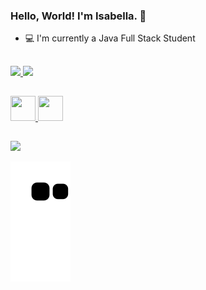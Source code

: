### Hello, World! I'm Isabella. 👋
- 💻 I'm currently a Java Full Stack Student
##

<div>
<a href="https://github.com/Isabella-Amantino">
<img height="180em" src="https://github-readme-stats.vercel.app/api?username=Isabella-Amantino&show_icons=true&theme=dracula&include_all_commits=true&count_private=true"/>   <img height="180em" src="https://github-readme-stats.vercel.app/api/top-langs/?username=Isabella-Amantino&layout=compact&langs_count=7&theme=dracula"/>
</div>

##

<img src="https://cdn.jsdelivr.net/gh/devicons/devicon/icons/git/git-original.svg" width="40" height="40"/>
<img src="https://cdn.jsdelivr.net/gh/devicons/devicon/icons/canva/canva-original.svg" width="40" height="40" />

##
<div>
<a href="https://www.linkedin.com/in/isabella-amantino-908520175" target="_blank"><img src="https://img.shields.io/badge/-LinkedIn-%230077B5?style=for-the-badge&logo=linkedin&logoColor=white" target="_blank"></a>   
</div>


![Snake animation](https://github.com/Isabella-Amantino/Isabella-Amantino/blob/output/github-contribution-grid-snake.svg)
          
